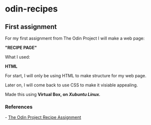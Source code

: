 # odin-recipes
<!--In the beggining it all looks lifeless since I will only use HTML-->

<!--This is my first ever assignment, so to show off my knowledge, I will write down
as I pass each part of it, what is new that I learned and how I used it-->

## First assignment
<p>For my first assignment from The Odin Project I will make a web page: <br>
 
<!--Still trying to figure out if this is an okay way to have breaks between the paragraphs-->
 
 <p><strong>"RECIPE PAGE"</strong></p>
 
<!--All my recipes will be available in "Index.html" file.-->

<p>What I used:</p>

<!--Later I will add more, but for now I will not use lists since there is only
one language I will use at the beggining-->

<p><strong>HTML</strong></p>
<p>For start, I will only be using HTML to make structure for my web page. </p>
<p>Later on, I will come back to use CSS to make it visiable appealing.</p>
<p>Made this using <strong>Virtual Box, on <em>Xubuntu Linux.</em> </strong></p>

<!--Since I started, I have been using Linux and I use Visual Code Studio. I downloaded everything
myself, with no help but by using Google-->
<!--I use Visual Code Studio on Windows 11 too-->

<h3>References</h3>
 - <a href="https://www.theodinproject.com/lessons/foundations-recipes">The Odin Project Recipe Assignment</a>
